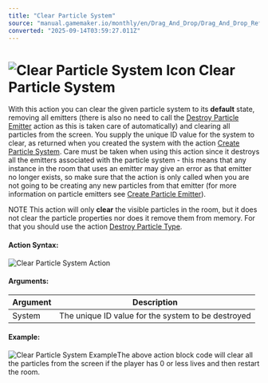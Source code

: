 ```yaml
---
title: "Clear Particle System"
source: "manual.gamemaker.io/monthly/en/Drag_And_Drop/Drag_And_Drop_Reference/Particles/Clear_Particle_System.htm"
converted: "2025-09-14T03:59:27.011Z"
---
```


# ![Clear Particle System Icon](../../../assets/Images/Scripting_Reference/Drag_And_Drop/Reference/Particles/i_Particles_Clear_Particle_System.png) Clear Particle System

With this action you can clear the given particle system to its **default** state, removing all emitters (there is also no need to call the [Destroy Particle Emitter](Destroy_Particle_Emitter.md) action as this is taken care of automatically) and clearing all particles from the screen. You supply the unique ID value for the system to clear, as returned when you created the system with the action [Create Particle System](Create_Particle_System.md). Care must be taken when using this action since it destroys all the emitters associated with the particle system - this means that any instance in the room that uses an emitter may give an error as that emitter no longer exists, so make sure that the action is only called when you are not going to be creating any new particles from that emitter (for more information on particle emitters see [Create Particle Emitter](Create_Particle_Emitter.md)).

NOTE This action will only **clear** the visible particles in the room, but it does not clear the particle properties nor does it remove them from memory. For that you should use the action [Destroy Particle Type](Destroy_Particle_Type.md).

#### Action Syntax:

![Clear Particle System Action](../../../assets/Images/Scripting_Reference/Drag_And_Drop/Reference/Particles/a_Particles_Clear_Particle_System.png)

#### Arguments:

| Argument | Description |
| --- | --- |
| System | The unique ID value for the system to be destroyed |

#### Example:

![Clear Particle System Example](../../../assets/Images/Scripting_Reference/Drag_And_Drop/Reference/Particles/e_Particles_Clear_Particle_System.png)The above action block code will clear all the particles from the screen if the player has 0 or less lives and then restart the room.